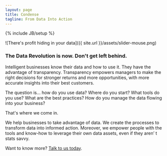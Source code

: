 ```yaml
---
layout: page
title: Condense
tagline: From Data Into Action
---
```

{% include JB/setup %}

![There's profit hiding in your data]({{ site.url }}/assets/slider-mouse.png)

### The Data Revolution is now.  Don't get left behind.

Intelligent businesses know their data and how to use it. They have
the advantage of transparency. Transparency empowers managers
to make the right decisions for stronger returns and more
opportunities, with more accurate insights into their best customers.

The question is… how do you use data? Where do you start? What
tools do you use? What are the best practices? How do you manage
the data flowing into your business?

That's where we come in.

We help businesses to take advantage of data. We create the
processes to transform data into informed action. Moreover, we
empower people with the tools and know-how to leverage their own
data assets, even if they aren’ t stats savvy.

Want to know more? [Talk to us today](mailto:hello@condense.com.au).
